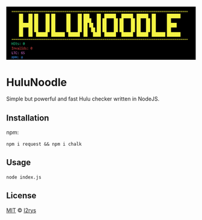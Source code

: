 <p align="center">
	<img src="https://github.com/I2rys/HuluNoodle/blob/main/preview.PNG?raw=true"></img>
</p>

# HuluNoodle
Simple but powerful and fast Hulu checker written in NodeJS.

## Installation
npm:

    npm i request && npm i chalk

## Usage

    node index.js

## License
<a href="https://github.com/I2rys/HuluNoodle/blob/main/LICENSE">MIT</a> © <a href="https://github.com/I2rys">I2rys</a>
